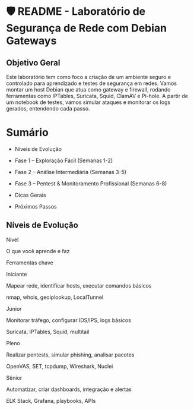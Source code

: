 <h1>🛡️ README - Laboratório de Segurança de Rede com Debian Gateways</h1>

Objetivo Geral
--------------

Este laboratório tem como foco a criação de um ambiente seguro e controlado para aprendizado e testes de segurança em redes. Vamos montar um host Debian que atua como gateway e firewall, rodando ferramentas como IPTables, Suricata, Squid, ClamAV e Pi-hole. A partir de um notebook de testes, vamos simular ataques e monitorar os logs gerados, entendendo cada passo.

Sumário
=======

-   Níveis de Evolução
    
-   Fase 1 – Exploração Fácil (Semanas 1-2)
    
-   Fase 2 – Análise Intermediária (Semanas 3-5)
    
-   Fase 3 – Pentest & Monitoramento Profissional (Semanas 6-8)
    
-   Dicas Gerais
    
-   Próximos Passos
    

Níveis de Evolução
------------------

Nível

O que você aprende e faz

Ferramentas chave

Iniciante

Mapear rede, identificar hosts, executar comandos básicos

nmap, whois, geoiplookup, LocalTunnel

Júnior

Monitorar tráfego, configurar IDS/IPS, logs básicos

Suricata, IPTables, Squid, multitail

Pleno

Realizar pentests, simular phishing, analisar pacotes

OpenVAS, SET, tcpdump, Wireshark, Nuclei

Sênior

Automatizar, criar dashboards, integração e alertas

ELK Stack, Grafana, playbooks, APIs
